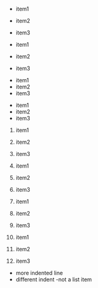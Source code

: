 - item1
- item2
- item3

 - item1
  - item2
   - item3

* item1
* item2
* item3

+ item1
+ item2
+ item3

1. item1
2. item2
4. item3

4.   item1
12.  item2
125. item3

4. item1
12. item2
125. item3

  4. item1
 12. item2
125. item3

-   more indented line
- different indent
-not a list item
